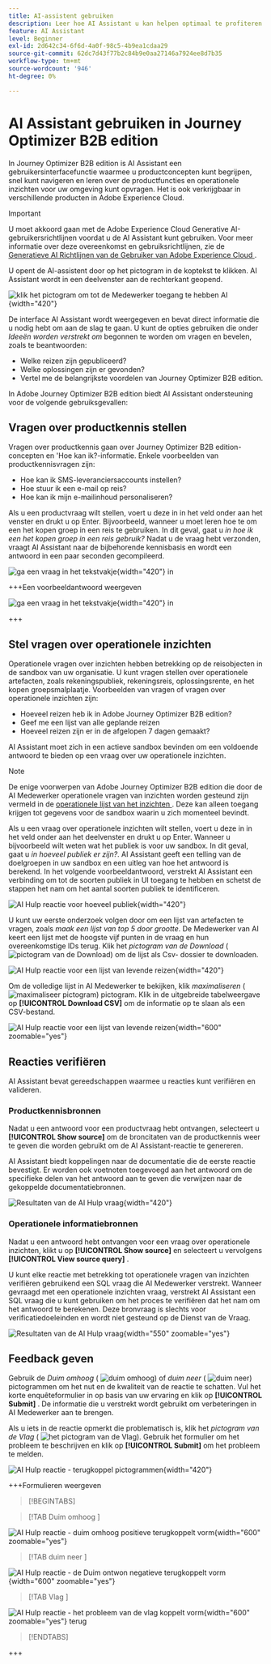 ```yaml
---
title: AI-assistent gebruiken
description: Leer hoe AI Assistant u kan helpen optimaal te profiteren van de Journey Optimizer B2B edition-mogelijkheden.
feature: AI Assistant
level: Beginner
exl-id: 2d642c34-6f6d-4a0f-98c5-4b9ea1cdaa29
source-git-commit: 62dc7d43f77b2c84b9e0aa27146a7924ee8d7b35
workflow-type: tm+mt
source-wordcount: '946'
ht-degree: 0%

---
```


# AI Assistant gebruiken in Journey Optimizer B2B edition

In Journey Optimizer B2B edition is AI Assistant een gebruikersinterfacefunctie waarmee u productconcepten kunt begrijpen, snel kunt navigeren en leren over de productfuncties en operationele inzichten voor uw omgeving kunt opvragen. Het is ook verkrijgbaar in verschillende producten in Adobe Experience Cloud.

>[!IMPORTANT]
>
>U moet akkoord gaan met de Adobe Experience Cloud Generative AI-gebruikersrichtlijnen voordat u de AI Assistant kunt gebruiken. Voor meer informatie over deze overeenkomst en gebruiksrichtlijnen, zie de [ Generatieve AI Richtlijnen van de Gebruiker van Adobe Experience Cloud ](https://www.adobe.com/legal/licenses-terms/adobe-dx-gen-ai-user-guidelines.html).

U opent de AI-assistent door op het pictogram in de koptekst te klikken. AI Assistant wordt in een deelvenster aan de rechterkant geopend.

![ klik het pictogram om tot de Medewerker toegang te hebben AI ](./assets/ai-assistant-icon-displayed.png){width="420"}

De interface AI Assistant wordt weergegeven en bevat direct informatie die u nodig hebt om aan de slag te gaan. U kunt de opties gebruiken die onder _Ideeën worden verstrekt om_ begonnen te worden om vragen en bevelen, zoals te beantwoorden:

* Welke reizen zijn gepubliceerd?
* Welke oplossingen zijn er gevonden?
* Vertel me de belangrijkste voordelen van Journey Optimizer B2B edition.

In Adobe Journey Optimizer B2B edition biedt AI Assistant ondersteuning voor de volgende gebruiksgevallen:

## Vragen over productkennis stellen

Vragen over productkennis gaan over Journey Optimizer B2B edition-concepten en &#39;Hoe kan ik?-informatie. Enkele voorbeelden van productkennisvragen zijn:

* Hoe kan ik SMS-leveranciersaccounts instellen?
* Hoe stuur ik een e-mail op reis?
* Hoe kan ik mijn e-mailinhoud personaliseren?

Als u een productvraag wilt stellen, voert u deze in in het veld onder aan het venster en drukt u op Enter. Bijvoorbeeld, wanneer u moet leren hoe te om een het kopen groep in een reis te gebruiken. In dit geval, gaat u _in hoe ik een het kopen groep in een reis gebruik?_ Nadat u de vraag hebt verzonden, vraagt AI Assistant naar de bijbehorende kennisbasis en wordt een antwoord in een paar seconden gecompileerd.

![ ga een vraag in het tekstvakje ](./assets/ai-assistant-ask-question.png){width="420"} in

+++Een voorbeeldantwoord weergeven

![ ga een vraag in het tekstvakje ](./assets/ai-assistant-product-answer.png){width="420"} in

+++

## Stel vragen over operationele inzichten

Operationele vragen over inzichten hebben betrekking op de reisobjecten in de sandbox van uw organisatie. U kunt vragen stellen over operationele artefacten, zoals rekeningspubliek, rekeningsreis, oplossingsrente, en het kopen groepsmalplaatje. Voorbeelden van vragen of vragen over operationele inzichten zijn:

* Hoeveel reizen heb ik in Adobe Journey Optimizer B2B edition?
* Geef me een lijst van alle geplande reizen
* Hoeveel reizen zijn er in de afgelopen 7 dagen gemaakt?

AI Assistant moet zich in een actieve sandbox bevinden om een voldoende antwoord te bieden op een vraag over uw operationele inzichten.

>[!NOTE]
>
>De enige voorwerpen van Adobe Journey Optimizer B2B edition die door de AI Medewerker operationele vragen van inzichten worden gesteund zijn vermeld in de [ operationele lijst van het inzichten ](./ai-assistant-overview.md#operational-insights). Deze kan alleen toegang krijgen tot gegevens voor de sandbox waarin u zich momenteel bevindt.

Als u een vraag over operationele inzichten wilt stellen, voert u deze in in het veld onder aan het deelvenster en drukt u op Enter. Wanneer u bijvoorbeeld wilt weten wat het publiek is voor uw sandbox. In dit geval, gaat u _in hoeveel publiek er zijn?_.  AI Assistant geeft een telling van de doelgroepen in uw sandbox en een uitleg van hoe het antwoord is berekend. In het volgende voorbeeldantwoord, verstrekt AI Assistant een verbinding om tot de soorten publiek in UI toegang te hebben en schetst de stappen het nam om het aantal soorten publiek te identificeren.

![ AI Hulp reactie voor hoeveel publiek ](./assets/ai-assistant-insights-answer.png){width="420"}

U kunt uw eerste onderzoek volgen door om een lijst van artefacten te vragen, zoals _maak een lijst van top 5 door grootte_. De Medewerker van AI keert een lijst met de hoogste vijf punten in de vraag en hun overeenkomstige IDs terug. Klik het _pictogram van de Download_ ( ![ pictogram van de Download ](../assets/do-not-localize/icon-download.svg)) om de lijst als Csv- dossier te downloaden.

![ AI Hulp reactie voor een lijst van levende reizen ](./assets/ai-assistant-artifacts-query.png){width="420"}

Om de volledige lijst in AI Medewerker te bekijken, klik _maximaliseren_ ( ![ maximaliseer pictogram ](../assets/do-not-localize/icon-maximize.svg)) pictogram. Klik in de uitgebreide tabelweergave op **[!UICONTROL Download CSV]** om de informatie op te slaan als een CSV-bestand.

![ AI Hulp reactie voor een lijst van levende reizen ](./assets/ai-assistant-artifacts-maximize.png){width="600" zoomable="yes"}

## Reacties verifiëren

AI Assistant bevat gereedschappen waarmee u reacties kunt verifiëren en valideren.

### Productkennisbronnen

Nadat u een antwoord voor een productvraag hebt ontvangen, selecteert u **[!UICONTROL Show source]** om de broncitaten van de productkennis weer te geven die worden gebruikt om de AI Assistant-reactie te genereren.

AI Assistant biedt koppelingen naar de documentatie die de eerste reactie bevestigt. Er worden ook voetnoten toegevoegd aan het antwoord om de specifieke delen van het antwoord aan te geven die verwijzen naar de gekoppelde documentatiebronnen.

![ Resultaten van de AI Hulp vraag ](./assets/ai-assistant-product-answer-sources.png){width="420"}

### Operationele informatiebronnen

Nadat u een antwoord hebt ontvangen voor een vraag over operationele inzichten, klikt u op **[!UICONTROL Show source]** en selecteert u vervolgens **[!UICONTROL View source query]** .

U kunt elke reactie met betrekking tot operationele vragen van inzichten verifiëren gebruikend een SQL vraag die AI Medewerker verstrekt. Wanneer gevraagd met een operationele inzichten vraag, verstrekt AI Assistant een SQL vraag die u kunt gebruiken om het proces te verifiëren dat het nam om het antwoord te berekenen. Deze bronvraag is slechts voor verificatiedoeleinden en wordt niet gesteund op de Dienst van de Vraag.

![ Resultaten van de AI Hulp vraag ](./assets/ai-assistant-artifacts-query-source.png){width="550" zoomable="yes"}

## Feedback geven

Gebruik de _Duim omhoog_ ( ![ duim omhoog ](../assets/do-not-localize/icon-thumb-up.svg)) of _duim neer_ ( ![ duim neer ](../assets/do-not-localize/icon-thumb-down.svg)) pictogrammen om het nut en de kwaliteit van de reactie te schatten. Vul het korte enquêteformulier in op basis van uw ervaring en klik op **[!UICONTROL Submit]** . De informatie die u verstrekt wordt gebruikt om verbeteringen in AI Medewerker aan te brengen.

Als u iets in de reactie opmerkt die problematisch is, klik het _pictogram van de Vlag_ ( ![ het pictogram van de Vlag ](../assets/do-not-localize/icon-flag.svg)). Gebruik het formulier om het probleem te beschrijven en klik op **[!UICONTROL Submit]** om het probleem te melden.

![ AI Hulp reactie - terugkoppel pictogrammen ](./assets/ai-assistant-response-feedback-icons.png){width="420"}

+++Formulieren weergeven

>[!BEGINTABS]

>[!TAB  Duim omhoog ]

![ AI Hulp reactie - duim omhoog positieve terugkoppelt vorm ](./assets/ai-assistant-response-feedback-positive-form.png){width="600" zoomable="yes"}

>[!TAB  duim neer ]

![ AI Hulp reactie - de Duim ontwon negatieve terugkoppelt vorm ](./assets/ai-assistant-response-feedback-negative-form.png){width="600" zoomable="yes"}

>[!TAB  Vlag ]

![ AI Hulp reactie - het probleem van de vlag koppelt vorm ](./assets/ai-assistant-response-feedback-flagged-form.png){width="600" zoomable="yes"} terug

>[!ENDTABS]

+++

